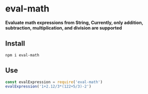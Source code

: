 # eval-math

**Evaluate math expressions from String,  Currently, only addition, subtraction, multiplication, and division are supported**

## Install
 ```
 npm i eval-math
 ```


## Use

```javascript
const evalExpression = require('eval-math')
evalExpression('1+2.12/3*(122+5/3)-2')

```
